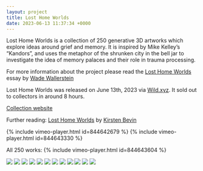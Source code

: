 ```yaml
---
layout: project
title: Lost Home Worlds
date: 2023-06-13 11:37:34 +0000
---
```


Lost Home Worlds is a collection of 250 generative 3D artworks which explore ideas around grief and memory. It is inspired by Mike Kelley’s “Kandors”, and uses the metaphor of the shrunken city in the bell jar to investigate the idea of memory palaces and their role in trauma processing.

For more information about the project please read the [Lost Home Worlds](https://losthomeworlds.com) essay by [Wade Wallerstein](https://twitter.com/habitual_truant)<br>

Lost Home Worlds was released on June 13th, 2023 via [Wild.xyz](https://wild.xyz/sam-hains/lost-home-worlds/). It sold out to collectors in around 8 hours.

[Collection website](https://losthomeworlds.com)<br>

Further reading: [Lost Home Worlds](https://mirror.xyz/kirstenbevin.eth/ykf-57GwBhf2xWj_yGa0Gguh9JVqrEsi7nO7OVeBr4w) by [Kirsten Bevin](https://twitter.com/stenkirsten)<br>

{% include vimeo-player.html id=844642679 %}
{% include vimeo-player.html id=844643330 %}

All 250 works:
{% include vimeo-player.html id=844643604 %}

![](/assets/LHW/0.png)
![](/assets/LHW/1.png)
![](/assets/LHW/25.png)
![](/assets/LHW/35.png)
![](/assets/LHW/41.png)
![](/assets/LHW/46.png)
![](/assets/LHW/70.png)
![](/assets/LHW/81.png)
![](/assets/LHW/108.png)
![](/assets/LHW/115.png)
![](/assets/LHW/164.png)
![](/assets/LHW/168.png)
